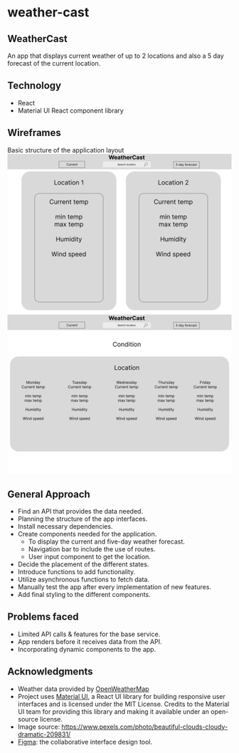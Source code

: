 # weather-cast

## WeatherCast

An app that displays current weather of up to 2 locations and also a 5 day forecast of the current location.

## Technology

- React
- Material UI React component library

## Wireframes

Basic structure of the application layout
![Alt text](public/readme/interface-1.png)
![Alt text](public/readme/interface-2.png)

## General Approach

- Find an API that provides the data needed.
- Planning the structure of the app interfaces.
- Install necessary dependencies.
- Create components needed for the application.
  - To display the current and five-day weather forecast.
  - Navigation bar to include the use of routes.
  - User input component to get the location.
- Decide the placement of the different states.
- Introduce functions to add functionality.
- Utilize asynchronous functions to fetch data.
- Manually test the app after every implementation of new features.
- Add final styling to the different components.

## Problems faced

- Limited API calls & features for the base service.
- App renders before it receives data from the API.
- Incorporating dynamic components to the app.

## Acknowledgments

- Weather data provided by [OpenWeatherMap](https://openweathermap.org/)
- Project uses [Material UI](https://mui.com/), a React UI library for building responsive user interfaces and is licensed under the MIT License. Credits to the Material UI team for providing this library and making it available under an open-source license.
- Image source: https://www.pexels.com/photo/beautiful-clouds-cloudy-dramatic-209831/
- [Figma](https://www.figma.com/): the collaborative interface design tool.
